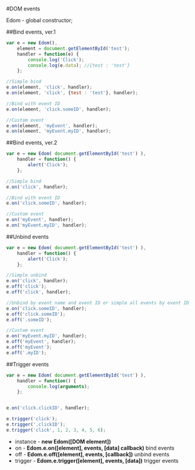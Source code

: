 #DOM events

Edom - global constructor;

##Bind events, ver.1
```javascript
var e = new Edom(),
	element = document.getElementById('test');
	handler = function(e) {
		console.log('Click');
		console.log(e.data); //{test : 'test'}
	};

//Simple bind
e.on(element, 'click', handler);
e.on(element, 'click', {test : 'test'}, handler);

//Bind with event ID
e.on(element, 'click.someID', handler);

//Custom event
e.on(element, 'myEvent', handler);
e.on(element, 'myEvent.myID', handler);
```

##Bind events, ver.2
```javascript
var e = new Edom( document.getElementById('test') ),
	handler = function() {
		alert('Click');
	};

//Simple bind
e.on('click', handler);

//Bind with event ID
e.on('click.someID', handler);

//Custom event
e.on('myEvent', handler);
e.on('myEvent.myID', handler);
```

##Unbind events
```javascript
var e = new Edom( document.getElementById('test') ),
	handler = function() {
		alert('Click');
	};

//Simple unbind
e.on('click', handler);
e.off('click');
e.off('click', handler);

//Unbind by event name and event ID or simple all events by event ID
e.on('click.someID', handler);
e.off('click.someID');
e.off('.someID');

//Custom event
e.on('myEvent.myID', handler);
e.off('myEvent', handler);
e.off('myEvent');
e.off('.myID');
```

##Trigger events
```javascript
var e = new Edom( document.getElementById('test') ),
	handler = function() {
		console.log(arguments);
	};


e.on('click.clickID', handler);

e.trigger('click');
e.trigger('.clickID');
e.trigger('click', 1, 2, 3, 4, 5, 6);
```

- instance - __new Edom([DOM element])__
- on - __Edom.e.on([element], events, [data] callback)__ bind events
- off - __Edom.e.off([element], events, [callback])__ unbind events
- trigger - __Edom.e.trigger([element], events, [data])__ trigger events
